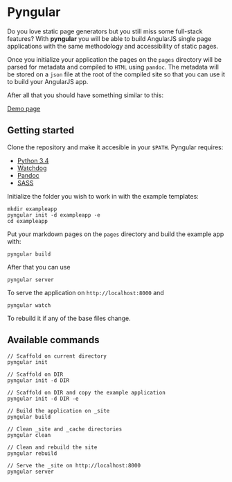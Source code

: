 Pyngular
========

Do you love static page generators but you still miss some full-stack
features? With **pyngular** you will be able to build AngularJS single page
applications with the same methodology and accessibility of static
pages.

Once you initialize your application the pages on the `pages`
directory will be parsed for metadata and compiled to `HTML` using
`pandoc`. The metadata will be stored on a `json` file at the root of
the compiled site so that you can use it to build your AngularJS app.

After all that you should have something similar to this:

[Demo page](http://kniren.github.io/pyngular)

Getting started
---------------

Clone the repository and make it accesible in your `$PATH`.
Pyngular requires:

- [Python 3.4](https://www.python.org/downloads/)
- [Watchdog](https://pypi.python.org/pypi/watchdog)
- [Pandoc](http://johnmacfarlane.net/pandoc/)
- [SASS](http://sass-lang.com/)

Initialize the folder you wish to work in with the example templates:

    mkdir exampleapp
    pyngular init -d exampleapp -e
    cd exampleapp

Put your markdown pages on the `pages` directory and build the example
app with:

    pyngular build

After that you can use

    pyngular server

To serve the application on `http://localhost:8000` and

    pyngular watch

To rebuild it if any of the base files change.


Available commands
------------------

    // Scaffold on current directory
    pyngular init

    // Scaffold on DIR 
    pyngular init -d DIR

    // Scaffold on DIR and copy the example application 
    pyngular init -d DIR -e

    // Build the application on _site
    pyngular build

    // Clean _site and _cache directories
    pyngular clean

    // Clean and rebuild the site
    pyngular rebuild
    
    // Serve the _site on http://localhost:8000
    pyngular server
